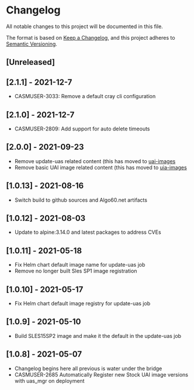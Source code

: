 # Changelog
All notable changes to this project will be documented in this file.

The format is based on [Keep a Changelog](https://keepachangelog.com/en/1.0.0/),
and this project adheres to [Semantic Versioning](https://semver.org/spec/v2.0.0.html).

## [Unreleased]

## [2.1.1] - 2021-12-7
- CASMUSER-3033: Remove a default cray cli configuration

## [2.1.0] - 2021-12-7
- CASMUSER-2809: Add support for auto delete timeouts

## [2.0.0] - 2021-09-23
- Remove update-uas related content (this has moved to [uai-images](https://github.com/Cray-HPE/uai-images)
- Remove basic UAI image related content (this has moved to [uia-images](https://github.com/Cray-HPE/uai-images)

## [1.0.13] - 2021-08-16
- Switch build to github sources and Algo60.net artifacts

## [1.0.12] - 2021-08-03
- Update to alpine:3.14.0 and latest packages to address CVEs

## [1.0.11] - 2021-05-18
- Fix Helm chart default image name for update-uas job
- Remove no longer built Sles SP1 image registration

## [1.0.10] - 2021-05-17
- Fix Helm chart default image registry for update-uas job

## [1.0.9] - 2021-05-10
- Build SLES15SP2 image and make it the default in the update-uas job

## [1.0.8] - 2021-05-07
- Changelog begins here all previous is water under the bridge
- CASMUSER-2685 Automatically Register new Stock UAI image versions with uas_mgr on deployment
